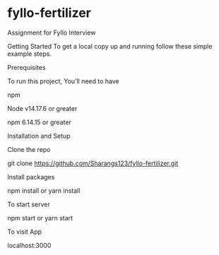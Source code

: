 # fyllo-fertilizer
Assignment for Fyllo Interview


Getting Started
To get a local copy up and running follow these simple example steps.

Prerequisites


To run this project, You’ll need to have

npm

Node v14.17.6 or greater

npm 6.14.15 or greater


Installation and Setup


Clone the repo

git clone https://github.com/Sharangs123/fyllo-fertilizer.git

Install packages

npm install or yarn install

To start server

 npm start or yarn start
 
To visit App

localhost:3000


